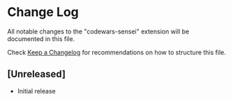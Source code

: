 # Change Log

All notable changes to the "codewars-sensei" extension will be documented in this file.

Check [Keep a Changelog](http://keepachangelog.com/) for recommendations on how to structure this file.

## [Unreleased]

- Initial release